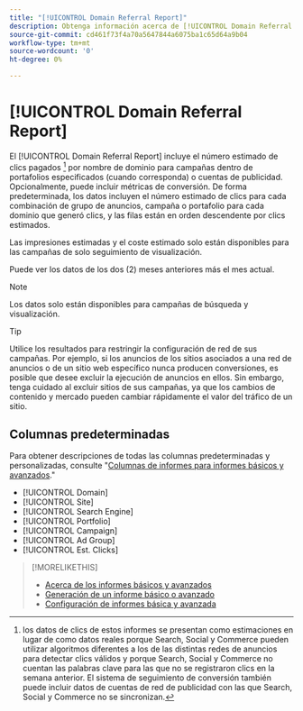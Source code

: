 ```yaml
---
title: "[!UICONTROL Domain Referral Report]"
description: Obtenga información acerca de [!UICONTROL Domain Referral Report].
source-git-commit: cd461f73f4a70a5647844a6075ba1c65d64a9b04
workflow-type: tm+mt
source-wordcount: '0'
ht-degree: 0%

---
```


# [!UICONTROL Domain Referral Report]

<!-- If we remove this report, also remove concept topic "Domain Optimization." -->

El [!UICONTROL Domain Referral Report] incluye el número estimado de clics pagados [^1] por nombre de dominio para campañas dentro de portafolios especificados (cuando corresponda) o cuentas de publicidad. Opcionalmente, puede incluir métricas de conversión. De forma predeterminada, los datos incluyen el número estimado de clics para cada combinación de grupo de anuncios, campaña o portafolio para cada dominio que generó clics, y las filas están en orden descendente por clics estimados.

Las impresiones estimadas y el coste estimado solo están disponibles para las campañas de solo seguimiento de visualización.

Puede ver los datos de los dos (2) meses anteriores más el mes actual.

>[!NOTE]
>
>Los datos solo están disponibles para campañas de búsqueda y visualización.

>[!TIP]
>
>Utilice los resultados para restringir la configuración de red de sus campañas. Por ejemplo, si los anuncios de los sitios asociados a una red de anuncios o de un sitio web específico nunca producen conversiones, es posible que desee excluir la ejecución de anuncios en ellos. Sin embargo, tenga cuidado al excluir sitios de sus campañas, ya que los cambios de contenido y mercado pueden cambiar rápidamente el valor del tráfico de un sitio.

[^1]: los datos de clics de estos informes se presentan como estimaciones en lugar de como datos reales porque Search, Social y Commerce pueden utilizar algoritmos diferentes a los de las distintas redes de anuncios para detectar clics válidos y porque Search, Social y Commerce no cuentan las palabras clave para las que no se registraron clics en la semana anterior. El sistema de seguimiento de conversión también puede incluir datos de cuentas de red de publicidad con las que Search, Social y Commerce no se sincronizan.

## Columnas predeterminadas

Para obtener descripciones de todas las columnas predeterminadas y personalizadas, consulte &quot;[Columnas de informes para informes básicos y avanzados](basic-advanced-report-columns.md).&quot;

* [!UICONTROL Domain]
* [!UICONTROL Site]
* [!UICONTROL Search Engine]
* [!UICONTROL Portfolio]
* [!UICONTROL Campaign]
* [!UICONTROL Ad Group]
* [!UICONTROL Est. Clicks]

>[!MORELIKETHIS]
>
>* [Acerca de los informes básicos y avanzados](basic-advanced-report-about.md)
>* [Generación de un informe básico o avanzado](basic-advanced-report-generate.md)
>* [Configuración de informes básica y avanzada](basic-advanced-report-settings.md)

